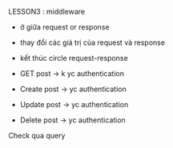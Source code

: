 LESSON3 : middleware

- ở giữa request or response
- thay đổi các giá trị của request và response
- kết thúc circle request-response

- GET post -> k yc authentication
- Create post -> yc authentication
- Update post -> yc authentication
- Delete post -> yc authentication

Check qua query
